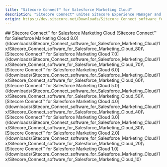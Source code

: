 ```yaml
---
title: "Sitecore Connect™ for Salesforce Marketing Cloud"
description: "Sitecore Connect™ unites Sitecore Experience Manager and Sitecore Experience Platform content and data with Salesforce Marketing Cloud."
origin: https://dev.sitecore.net/Downloads/Sitecore_Connect_software_for_Salesforce_Marketing_Cloud.aspx
---
```


<Card variant='outlineRaised' px={0} mb={8}>
<CardHeader>
## Sitecore Connect™ for Salesforce Marketing Cloud
</CardHeader>
<CardBody>
[Sitecore Connect™ for Salesforce Marketing Cloud 8.0](/downloads/Sitecore_Connect_software_for_Salesforce_Marketing_Cloud/1x/Sitecore_Connect_software_for_Salesforce_Marketing_Cloud_80)\
[Sitecore Connect™ for Salesforce Marketing Cloud 7.0](/downloads/Sitecore_Connect_software_for_Salesforce_Marketing_Cloud/1x/Sitecore_Connect_software_for_Salesforce_Marketing_Cloud_70)\
[Sitecore Connect™ for Salesforce Marketing Cloud 6.0](/downloads/Sitecore_Connect_software_for_Salesforce_Marketing_Cloud/1x/Sitecore_Connect_software_for_Salesforce_Marketing_Cloud_60)\
[Sitecore Connect™ for Salesforce Marketing Cloud 5.0](/downloads/Sitecore_Connect_software_for_Salesforce_Marketing_Cloud/1x/Sitecore_Connect_software_for_Salesforce_Marketing_Cloud_50)\
[Sitecore Connect™ for Salesforce Marketing Cloud 4.0](/downloads/Sitecore_Connect_software_for_Salesforce_Marketing_Cloud/1x/Sitecore_Connect_software_for_Salesforce_Marketing_Cloud_40)\
[Sitecore Connect™ for Salesforce Marketing Cloud 3.0](/downloads/Sitecore_Connect_software_for_Salesforce_Marketing_Cloud/1x/Sitecore_Connect_software_for_Salesforce_Marketing_Cloud_30)\
[Sitecore Connect™ for Salesforce Marketing Cloud 2.0](/downloads/Sitecore_Connect_software_for_Salesforce_Marketing_Cloud/1x/Sitecore_Connect_software_for_Salesforce_Marketing_Cloud_20)\
[Sitecore Connect™ for Salesforce Marketing Cloud 1.0](/downloads/Sitecore_Connect_software_for_Salesforce_Marketing_Cloud/1x/Sitecore_Connect_software_for_Salesforce_Marketing_Cloud_10)
</CardBody>          
</Card>